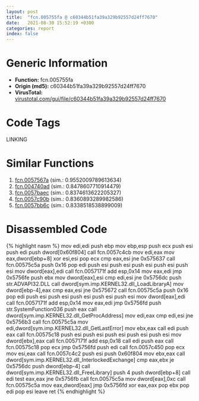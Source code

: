 ```yaml
---
layout: post
title:  "fcn.005755fa @ c60344b51fa39a329b92557d24ff7670"
date:   2021-08-30 15:52:19 +0300
categories: report
index: false
---
```


# Generic Information
- **Function:** fcn.005755fa
- **Origin (md5):** c60344b51fa39a329b92557d24ff7670
- **VirusTotal:** [virustotal.com/gui/file/c60344b51fa39a329b92557d24ff7670][virustotal_ref]

# Code Tags
<span class="tag" id="LINKING">LINKING</span>


# Similar Functions

1. [fcn.0057567a][similar_1_ref] (sim.: 0.9552009789613634)
2. [fcn.004740ad][similar_2_ref] (sim.: 0.8478607710914479)
3. [fcn.0057baec][similar_3_ref] (sim.: 0.8374613622205327)
4. [fcn.0057c90b][similar_4_ref] (sim.: 0.8360893289982586)
5. [fcn.0057bb6c][similar_5_ref] (sim.: 0.8338518538899009)


# Disassembled Code

{% highlight nasm %}
mov edi,edi
push ebp
mov ebp,esp
push ecx
push esi
push edi
push dword[0x60f804]
call fcn.0057c4cb
mov edi,eax
mov eax,dword[ebp+8]
xor esi,esi
pop ecx
cmp eax,esi
jne 0x575637
call fcn.00575c5a
push 0x16
pop edi
push esi
push esi
push esi
push esi
push esi
mov dword[eax],edi
call fcn.0057171f
add esp,0x14
mov eax,edi
jmp 0x5756fe
push ebx
mov dword[eax],esi
cmp edi,esi
jne 0x5756dc
push str.ADVAPI32.DLL
call dword[sym.imp.KERNEL32.dll_LoadLibraryA]
mov dword[ebp-4],eax
cmp eax,esi
jne 0x575672
call fcn.00575c5a
push 0x16
pop edi
push esi
push esi
push esi
push esi
push esi
mov dword[eax],edi
call fcn.0057171f
add esp,0x14
mov eax,edi
jmp 0x5756fd
push str.SystemFunction036
push eax
call dword[sym.imp.KERNEL32.dll_GetProcAddress]
mov edi,eax
cmp edi,esi
jne 0x5756b3
call fcn.00575c5a
mov edi,dword[sym.imp.KERNEL32.dll_GetLastError]
mov ebx,eax
call edi
push eax
call fcn.00575c18
push esi
push esi
push esi
push esi
push esi
mov dword[ebx],eax
call fcn.0057171f
add esp,0x18
call edi
push eax
call fcn.00575c18
pop ecx
jmp 0x5756fd
push edi
call fcn.0057c450
pop ecx
mov esi,eax
call fcn.0057c4c2
push esi
push 0x60f804
mov ebx,eax
call dword[sym.imp.KERNEL32.dll_InterlockedExchange]
cmp eax,ebx
je 0x5756dc
push dword[ebp-4]
call dword[sym.imp.KERNEL32.dll_FreeLibrary]
push 4
push dword[ebp+8]
call edi
test eax,eax
jne 0x5756fb
call fcn.00575c5a
mov dword[eax],0xc
call fcn.00575c5a
mov eax,dword[eax]
jmp 0x5756fd
xor eax,eax
pop ebx
pop edi
pop esi
leave 
ret 
{% endhighlight %}


[similar_1_ref]: /report/fcn.0057567a@14b20b07906a36e23f2230c8042160f2
[similar_2_ref]: /report/fcn.004740ad@b3771987fba16f4fba07d1109ec72c76
[similar_3_ref]: /report/fcn.0057baec@c60344b51fa39a329b92557d24ff7670
[similar_4_ref]: /report/fcn.0057c90b@c60344b51fa39a329b92557d24ff7670
[similar_5_ref]: /report/fcn.0057bb6c@14b20b07906a36e23f2230c8042160f2
[virustotal_ref]: https://www.virustotal.com/gui/file/c60344b51fa39a329b92557d24ff7670